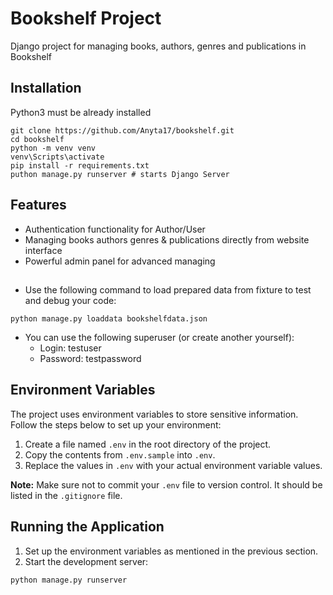 # Bookshelf Project

Django project for managing books, authors, genres and publications in Bookshelf

## Installation

Python3 must be already installed

```shell
git clone https://github.com/Anyta17/bookshelf.git
cd bookshelf
python -m venv venv
venv\Scripts\activate
pip install -r requirements.txt
puthon manage.py runserver # starts Django Server
```

## Features

* Authentication functionality for Author/User
* Managing books authors genres & publications directly from website interface
* Powerful admin panel for advanced managing

## 
- Use the following command to load prepared data from fixture to test and debug your code:
  
`python manage.py loaddata bookshelfdata.json`

- You can use the following superuser (or create another yourself):
    - Login: testuser
    - Password: testpassword

## Environment Variables

The project uses environment variables to store sensitive information. Follow the steps below to set up your environment:

1. Create a file named `.env` in the root directory of the project.
2. Copy the contents from `.env.sample` into `.env`.
3. Replace the values in `.env` with your actual environment variable values.

**Note:** Make sure not to commit your `.env` file to version control. It should be listed in the `.gitignore` file.

## Running the Application

1. Set up the environment variables as mentioned in the previous section.
2. Start the development server:

`python manage.py runserver`